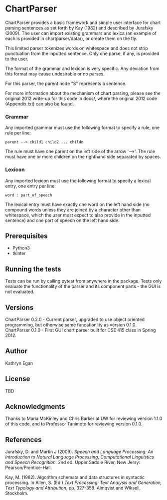 # ChartParser

ChartParser provides a basic framework and simple user interface for chart parsing sentences as set forth by Kay (1982) and described by Jurafsky (2009). The user can import existing grammars and lexica (an example of each is provided in chartparser/data/), or create them on the fly.

This limited parser tokenizes words on whitespace and does not strip punctuation from the inputted sentence. Only one parse, if any, is provided to the user.

The format of the grammar and lexicon is very specific. Any deviation from this format may cause undesirable or no parses.

For this parser, the parent node "S" represents a sentence.

For more information about the mechanism of chart parsing, please see the original 2012 write-up for this code in docs/, where the original 2012 code (Appendix.txt) can also be found.

### Grammar
Any imported grammar must use the following format to specify a rule, one rule per line:
```
parent --> child1 child2 ... childn
```
The rule must have one parent on the left side of the arrow '-->'. The rule must have one or more children on the righthand side separated by spaces.

### Lexicon
Any imported lexicon must use the following format to specify a lexical entry, one entry per line:
```
word : part_of_speech
```
The lexical entry must have exactly one word on the left hand side (no compound words unless they are joined by a character other than whitespace, which the user must expect to also provide in the inputted sentence) and one part of speech on the left hand side.

## Prerequisites

* Python3
* tkinter

## Running the tests

Tests can be run by calling pytest from anywhere in the package. Tests only evaluate the functionality of the parser and its component parts - the GUI is not evaluated.

## Versions

ChartParser 0.2.0 - Current parser, upgraded to use object oriented programming, but otherwise same funcationlity as version 0.1.0.
ChartParser 0.1.0 - First GUI chart parser built for CSE 415 class in Spring 2012.

## Author

Kathryn Egan

## License

TBD

## Acknowledgments

Thanks to Maria McKinley and Chris Barker at UW for reviewing version 1.1.0 of this code, and to Professor Tanimoto for reviewing version 0.1.0.

## References

Jurafsky, D. and Martin J (2009). *Speech and Language Processing: An Introduction to Natural Language Processing, Computational Linguistics and Speech Recognition*. 2nd ed. Upper Saddle River, New Jersy: Pearson/Prentice-Hall.

Kay, M. (1982). Algorithm schemata and data structures in syntactic processing. In Allen, S. (Ed.) *Text Processing: Text Analysis and Generation, Text Typology and Attribution*, pp. 327-358. Almqvist and Wiksell, Stockholm.